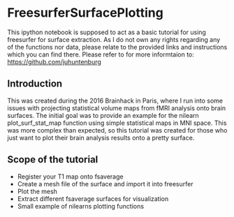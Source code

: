 # FreesurferSurfacePlotting

This ipython notebook is supposed to act as a basic tutorial for using freesurfer for surface extraction. As I do not own any rights regarding any of the functions nor data, please relate to the provided links and instructions which you can find there. 
Please refer to for more informtaion to: https://github.com/juhuntenburg

## Introduction
This was created during the 2016 Brainhack in Paris, where I run into some issues with projecting statistical volume maps from fMRI analysis onto brain surfaces. The initial goal was to provide an example for the nilearn plot_surf_stat_map function using simple statistical maps in MNI space. This was more complex than expected, so this tutorial was created for those who just want to plot their brain analysis results onto a pretty surface. 

## Scope of the tutorial
* Register your T1 map onto fsaverage
* Create a mesh file of the surface and import it into freesurfer
* Plot the mesh 
* Extract different fsaverage surfaces for visualization
* Small example of nilearns plotting functions
